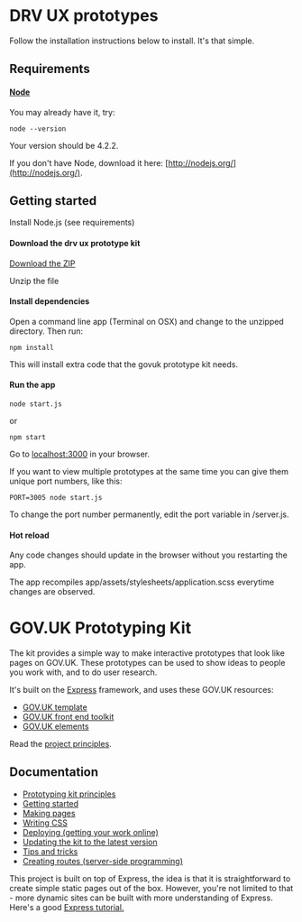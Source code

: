 # DRV UX prototypes

Follow the installation instructions below to install. It's that simple.

## Requirements

#### [Node](http://nodejs.org/)

You may already have it, try:

```
node --version
```

Your version should be 4.2.2.

If you don't have Node, download it here: [http://nodejs.org/](http://nodejs.org/).

## Getting started

Install Node.js (see requirements)

#### Download the drv ux prototype kit

[Download the ZIP](https://github.com/LandRegistry/drv-ux-prototypes/archive/master.zip)

Unzip the file

#### Install dependencies

Open a command line app (Terminal on OSX) and change to the unzipped directory. Then run:

```
npm install
```

This will install extra code that the govuk prototype kit needs.

#### Run the app

```
node start.js
```

or


```
npm start
```

Go to [localhost:3000](http://localhost:3000) in your browser.

If you want to view multiple prototypes at the same time you can give them unique port numbers, like this:

```
PORT=3005 node start.js
```

To change the port number permanently, edit the port variable in /server.js.

#### Hot reload

Any code changes should update in the browser without you restarting the app.

The app recompiles app/assets/stylesheets/application.scss everytime changes are observed.

# GOV.UK Prototyping Kit

The kit provides a simple way to make interactive prototypes that look like pages on GOV.UK. These prototypes can be used to show ideas to people you work with, and to do user research.

It's built on the [Express](http://expressjs.com/) framework, and uses these GOV.UK resources:

- [GOV.UK template](https://github.com/alphagov/govuk_template)
- [GOV.UK front end toolkit](https://github.com/alphagov/govuk_frontend_toolkit)
- [GOV.UK elements](https://github.com/alphagov/govuk_elements)

Read the [project principles](docs/principles.md).

## Documentation

- [Prototyping kit principles](docs/principles.md)
- [Getting started](docs/getting-started.md)
- [Making pages](docs/making-pages.md)
- [Writing CSS](docs/writing-css.md)
- [Deploying (getting your work online)](docs/deploying.md)
- [Updating the kit to the latest version](docs/updating-the-kit.md)
- [Tips and tricks](docs/tips-and-tricks.md)
- [Creating routes (server-side programming)](docs/creating-routes.md)

This project is built on top of Express, the idea is that it is straightforward to create simple static pages out of the box. However, you're not limited to that - more dynamic sites can be built with more understanding of Express. Here's a good [Express tutorial.](http://code.tutsplus.com/tutorials/introduction-to-express--net-33367)
